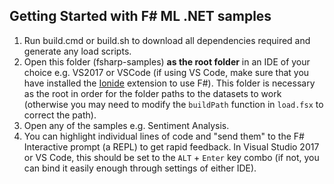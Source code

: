 ## Getting Started with F# ML .NET samples

1. Run build.cmd or build.sh to download all dependencies required and generate any load scripts.
2. Open this folder (fsharp-samples) **as the root folder** in an IDE of your choice e.g. VS2017 or VSCode (if using VS Code, make sure that you have installed the [Ionide](http://ionide.io/) extension to use F#). This folder is necessary as the root in order for the folder paths to the datasets to work (otherwise you may need to modify the `buildPath` function in `load.fsx` to correct the path).
3. Open any of the samples e.g. Sentiment Analysis.
4. You can highlight individual lines of code and "send them" to the F# Interactive prompt (a REPL) to get rapid feedback. In Visual Studio 2017 or VS Code, this should be set to the `ALT` + `Enter` key combo (if not, you can bind it easily enough through settings of either IDE).